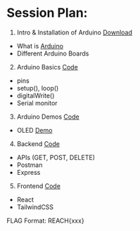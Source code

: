 # Session Plan:

1. Intro & Installation of Arduino [Download](https://www.arduino.cc/en/software)
- What is [Arduino](https://www.arduino.cc/en/Guide/Introduction)
- Different Arduino Boards
2. Arduino Basics [Code](./Arduino_Basics/)
- pins
- setup(), loop()
- digitalWrite()
- Serial monitor
3. Arduino Demos [Code](./Arduino_Demo/)
- OLED [Demo](https://randomnerdtutorials.com/esp32-ssd1306-oled-display-arduino-ide/)
4. Backend [Code](./Backend/)
- APIs (GET, POST, DELETE)
- Postman
- Express
5. Frontend [Code](./Frontend/)
- React
- TailwindCSS

FLAG Format: REACH{xxx}
